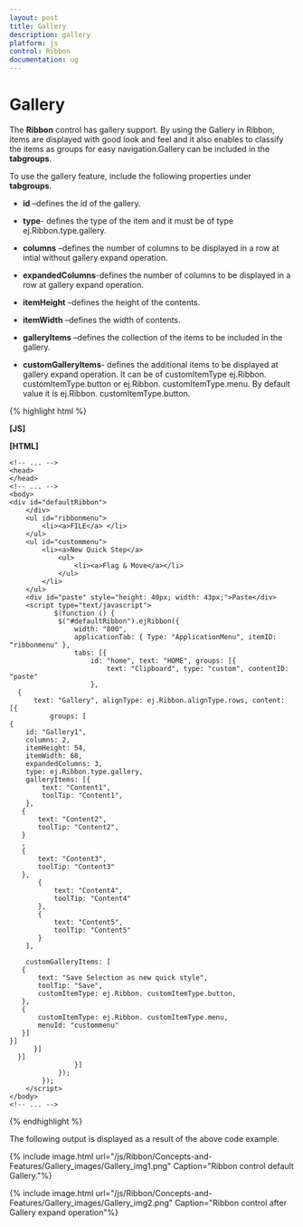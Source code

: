 ```yaml
---
layout: post
title: Gallery
description: gallery
platform: js
control: Ribbon
documentation: ug
---
```


# Gallery

The **Ribbon** control has gallery support. By using the Gallery in Ribbon, items are displayed with good look and feel and it also enables to classify the items as groups for easy navigation.Gallery can be included in the **tabgroups**.

To use the gallery feature, include the following properties under **tabgroups**.

* **id** –defines the id of the gallery.

* **type**- defines the type of the item and it must be of type ej.Ribbon.type.gallery.

* **columns** –defines the number of columns to be displayed in a row at intial without gallery expand operation.

* **expandedColumns**-defines the number of columns to be displayed in a row at gallery expand operation.

* **itemHeight** –defines the height of the  contents.

* **itemWidth** –defines the width of contents.

* **galleryItems** –defines the collection of the items to be included in the gallery.

* **customGalleryItems**- defines the additional items to be  displayed at gallery expand operation. It can be of customItemType  ej.Ribbon. customItemType.button or ej.Ribbon. customItemType.menu. By default value it is ej.Ribbon. customItemType.button.



{% highlight html %}

**[JS]**

**[HTML]**

    <!-- ... -->
    <head>
    </head>
    <!-- ... -->
    <body>
    <div id="defaultRibbon">
        </div>
        <ul id="ribbonmenu">
            <li><a>FILE</a> </li>
        </ul>
        <ul id="custommenu">
            <li><a>New Quick Step</a>
                <ul>
                    <li><a>Flag & Move</a></li>
                </ul>
            </li>
        </ul>
        <div id="paste" style="height: 40px; width: 43px;">Paste</div>
        <script type="text/javascript">
               $(function () {
                $("#defaultRibbon").ejRibbon({
                    width: "800",
                    applicationTab: { Type: "ApplicationMenu", itemID: "ribbonmenu" },
                    tabs: [{
                        id: "home", text: "HOME", groups: [{
                            text: "Clipboard", type: "custom", contentID: "paste"
                        },
      {
          text: "Gallery", alignType: ej.Ribbon.alignType.rows, content: [{
              groups: [
    {
        id: "Gallery1",
        columns: 2,
        itemHeight: 54,
        itemWidth: 68,
        expandedColumns: 3,
        type: ej.Ribbon.type.gallery,
        galleryItems: [{
            text: "Content1",
            toolTip: "Content1",
        },
       {
           text: "Content2",
           toolTip: "Content2",
       }
       ,
       {
           text: "Content3",
           toolTip: "Content3"
       },
           {
               text: "Content4",
               toolTip: "Content4"
           },
           {
               text: "Content5",
               toolTip: "Content5"
           }
        ],
    
        customGalleryItems: [
       {
           text: "Save Selection as new quick style",
           toolTip: "Save",
           customItemType: ej.Ribbon. customItemType.button,
       },
       {
           customItemType: ej.Ribbon. customItemType.menu,
           menuId: "custommenu"
       }]
    }]
          }]
      }]
                    }]
                });
            });
        </script>
    </body>
    <!-- ... -->


{% endhighlight %}



The following output is displayed as a result of the above code example.

{% include image.html url="/js/Ribbon/Concepts-and-Features/Gallery_images/Gallery_img1.png" Caption="Ribbon control default Gallery."%}



{% include image.html url="/js/Ribbon/Concepts-and-Features/Gallery_images/Gallery_img2.png" Caption="Ribbon control after  Gallery expand operation"%}

